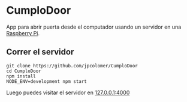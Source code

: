 # CumploDoor

App para abrir puerta desde el computador usando un servidor en una [Raspberry Pi](http://www.raspberrypi.org/).

## Correr el servidor

```Shell
git clone https://github.com/jpcolomer/CumploDoor
cd CumploDoor
npm install
NODE_ENV=development npm start
```

Luego puedes visitar el servidor en [127.0.0.1:4000](http://127.0.0.1:4000)
